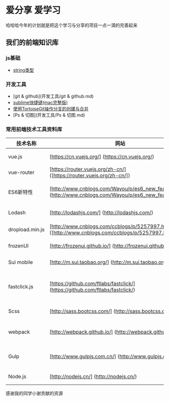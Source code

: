 # 爱分享 爱学习

哈哈哈今年的计划就是把这个学习与分享的项目一点一滴的完善起来

## 我们的前端知识库

### js基础
* [string类型](js基础/string类型.md)

### 开发工具
* [git & github](开发工具/git & github.md)
* [sublime快捷键(mac完整版)](开发工具/sublime快捷键(mac完整版).md)
* [使用TortoiseGit操作分支的创建与合并](http://www.cnblogs.com/hbujt/p/5554038.html)
* [Ps & 切图](开发工具/Ps & 切图.md)

### 常用前端技术工具资料库
| 技术名称 | 网站 | 描述 |
| ------ | ------ | ------|
| vue.js | [https://cn.vuejs.org/] (https://cn.vuejs.org/) | 前端技术框架 |
| vue-router | [https://router.vuejs.org/zh-cn/] ([https://router.vuejs.org/zh-cn/]) | vue路由 |
| ES6新特性 | [http://www.cnblogs.com/Wayou/p/es6_new_features.html] (http://www.cnblogs.com/Wayou/p/es6_new_features.html) | Es6新特性学习
| Lodash | [http://lodashjs.com/] (http://lodashjs.com/) | 格式化接口 |
| dropload.min.js | [http://www.cnblogs.com/ccblogs/p/5257997.html] ([http://www.cnblogs.com/ccblogs/p/5257997.html]) | 分页上拉加载 |
| frozenUI | [http://frozenui.github.io/] (http://frozenui.github.io/) | QQ UI框架 |
| Sui mobile | [http://m.sui.taobao.org/] (http://m.sui.taobao.org//) | 淘宝 UI框架 |
| fastclick.js | [https://github.com/ftlabs/fastclick/] (https://github.com/ftlabs/fastclick/) | 处理移动端点击bug框架 |
| Scss | [http://sass.bootcss.com/] (http://sass.bootcss.com/) |css预处理语言 |
| webpack | [http://webpack.github.io/] (http://webpack.github.io/) | 新一代打包工具 |
| Gulp | [http://www.gulpjs.com.cn/] (http://www.gulpjs.com.cn/) | 自动化构建工具 |
| Node.js | [http://nodejs.cn/] (http://nodejs.cn/) | NodeJS中文网 |
 感谢我的同学小谢贡献的资源
